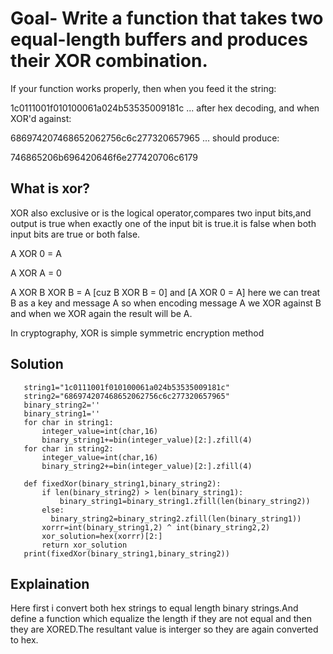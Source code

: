 # Goal- Write a function that takes two equal-length buffers and produces their XOR combination.


If your function works properly, then when you feed it the string:

1c0111001f010100061a024b53535009181c
... after hex decoding, and when XOR'd against:

686974207468652062756c6c277320657965
... should produce:

746865206b696420646f6e277420706c6179

## What is xor? 
 XOR also exclusive or is the logical operator,compares two input bits,and output is true when exactly one of the input bit is true.it is false when both input bits are true or both false.

 A XOR 0 = A 
 
 A XOR A = 0
 
 A XOR B XOR B = A [cuz B XOR B = 0] and [A XOR 0 = A]
 here we can treat B as a key and message A so when encoding message A we XOR against B and when we XOR again the result will be A.

 In cryptography, XOR is simple symmetric encryption method
 ## Solution
  ```
     string1="1c0111001f010100061a024b53535009181c"
     string2="686974207468652062756c6c277320657965"
     binary_string2=''
     binary_string1=''
     for char in string1:
         integer_value=int(char,16)
         binary_string1+=bin(integer_value)[2:].zfill(4)
     for char in string2:
         integer_value=int(char,16)
         binary_string2+=bin(integer_value)[2:].zfill(4)
     
     def fixedXor(binary_string1,binary_string2):
         if len(binary_string2) > len(binary_string1):
             binary_string1=binary_string1.zfill(len(binary_string2))
         else:
           binary_string2=binary_string2.zfill(len(binary_string1))
         xorrr=int(binary_string1,2) ^ int(binary_string2,2)
         xor_solution=hex(xorrr)[2:]
         return xor_solution
     print(fixedXor(binary_string1,binary_string2)) 
  ```
## Explaination
 Here first i convert both hex strings to equal length binary strings.And define a function which equalize the length if they are not equal and then they are XORED.The resultant value is interger so they are again converted to hex.
